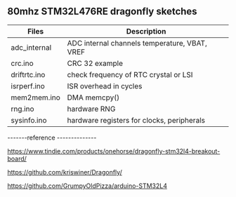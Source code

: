 ##  80mhz STM32L476RE dragonfly sketches

Files | Description
---|---
adc_internal | ADC internal channels temperature, VBAT, VREF
crc.ino	|   CRC 32 example
driftrtc.ino | check frequency of RTC crystal or LSI
isrperf.ino  | ISR overhead in cycles
mem2mem.ino  | DMA memcpy()
rng.ino      | hardware RNG
sysinfo.ino      | hardware registers for clocks, peripherals


-------reference --------------

https://www.tindie.com/products/onehorse/dragonfly-stm32l4-breakout-board/

https://github.com/kriswiner/Dragonfly/

https://github.com/GrumpyOldPizza/arduino-STM32L4
